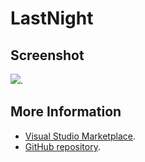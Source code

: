 # LastNight



## Screenshot
![](https://raw.githubusercontent.com/gerane/VSCodeThemes/master/gerane.Theme-LastNight/screenshot.png).


## More Information
* [Visual Studio Marketplace](https://marketplace.visualstudio.com/items/gerane.Theme-LastNight).
* [GitHub repository](https://github.com/gerane/VSCodeThemes).
